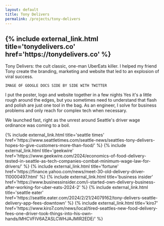 ```yaml
---
layout: default
title: Tony Delivers
permalink: /projects/tony-delivers
---
```


<h2 markdown="0">{% include external_link.html title='tonydelivers.co' href='https://tonydelivers.co' %}</h2>

Tony Delivers: the cult classic, one-man UberEats killer. I helped my friend Tony create the branding, marketing and website that led to an explosion of viral success.

`IMAGE OF GOOGLE DOCS SIDE BY SIDE WITH TWITTER`

I put the poster, logo and website together in a few nights Yes it's a little rough around the edges, but you sometimes need to understand 
that flash and polish are just one tool in the bag. As an engineer, I solve for business problems and only reach for complex tech 
when necessary.

We launched fast, right as the unrest around Seattle's driver wage ordinance was coming to a boil. 

<div markdown="0"> 
{% include external_link.html title='seattle times' href='https://www.seattletimes.com/seattle-news/seattles-tony-delivers-hopes-to-give-customers-more-than-food/' %}
{% include external_link.html title='geekwire' href='https://www.geekwire.com/2024/economics-of-food-delivery-tested-in-seattle-as-tech-companies-combat-minimum-wage-law-for-drivers/' %}
{% include external_link.html title='fortune' href='https://finance.yahoo.com/news/meet-30-old-delivery-driver-110000497.html' %}
{% include external_link.html title='business insider' href='https://www.businessinsider.com/i-started-own-delivery-business-after-working-for-uber-eats-2024-2' %}
{% include external_link.html title='seattle eater' href='https://seattle.eater.com/2024/2/21/24079162/tony-delivers-seattle-delivery-app-fees-downtown' %}
{% include external_link.html title='kiro7' href='https://www.kiro7.com/news/local/tired-seattles-new-food-delivery-fees-one-driver-took-things-into-his-own-hands/MHCVFIV6AZASLCWHJAJMIR2EDE/' %}
</div>